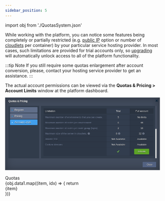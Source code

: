 ```yaml
---
sidebar_position: 5
---
```


import obj from './QuotasSystem.json'

While working with the platform, you can notice some features being completely or partially restricted (e.g. [public IP](http://localhost:3000/docs/ApplicationSetting/External%20Access%20To%20Applications/Public%20IP) option or number of [cloudlets](https://cloudmydc.com/) per container) by your particular service hosting provider. In most cases, such limitations are provided for trial accounts only, so [upgrading](https://cloudmydc.com/) will automatically unlock access to all of the platform functionality.

:::tip Note
If you still require some quotas enlargement after account conversion, please, contact your hosting service provider to get an assistance.
:::

The actual account permissions can be viewed via the **Quotas & Pricing > Account Limits** window at the platform dashboard.

<div style={{
    display:'flex',
    justifyContent: 'center',
    margin: '0 0 1rem 0'
}}>

![Locale Dropdown](./img/QuotasSystem/01-quotas-and-pricing-account-limits.png)

</div>

<div>
<div style={{
    width: '100%',
    color: 'var(--table-color-primary)',
    background: 'var(--table-bg-primary-t2)', 
    display: 'flex', 
    alignItems: 'center', 
    justifyContent: 'center',
    padding: '20px'
}}>
    Quotas
</div>
{obj.data1.map((item, idx) => {
    return <div key={idx} style={{ background: 'var(--table-bg-primary-t1)', padding: '10px', borderBottom: '2px solid #fff'}}>
    {item}
</div>
})}
</div>
